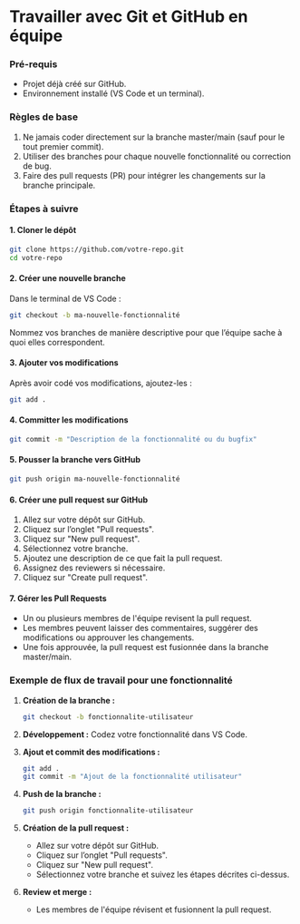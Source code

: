 # Travailler avec Git et GitHub en équipe

### Pré-requis
- Projet déjà créé sur GitHub.
- Environnement installé (VS Code et un terminal).

### Règles de base
1. Ne jamais coder directement sur la branche master/main (sauf pour le tout premier commit).
2. Utiliser des branches pour chaque nouvelle fonctionnalité ou correction de bug.
3. Faire des pull requests (PR) pour intégrer les changements sur la branche principale.

### Étapes à suivre

#### 1. Cloner le dépôt
```sh
git clone https://github.com/votre-repo.git
cd votre-repo
```

#### 2. Créer une nouvelle branche
Dans le terminal de VS Code :
```sh
git checkout -b ma-nouvelle-fonctionnalité
```
Nommez vos branches de manière descriptive pour que l’équipe sache à quoi elles correspondent.

#### 3. Ajouter vos modifications
Après avoir codé vos modifications, ajoutez-les :
```sh
git add .
```

#### 4. Committer les modifications
```sh
git commit -m "Description de la fonctionnalité ou du bugfix"
```

#### 5. Pousser la branche vers GitHub
```sh
git push origin ma-nouvelle-fonctionnalité
```

#### 6. Créer une pull request sur GitHub
1. Allez sur votre dépôt sur GitHub.
2. Cliquez sur l’onglet "Pull requests".
3. Cliquez sur "New pull request".
4. Sélectionnez votre branche.
5. Ajoutez une description de ce que fait la pull request.
6. Assignez des reviewers si nécessaire.
7. Cliquez sur "Create pull request".

#### 7. Gérer les Pull Requests
- Un ou plusieurs membres de l'équipe revisent la pull request.
- Les membres peuvent laisser des commentaires, suggérer des modifications ou approuver les changements.
- Une fois approuvée, la pull request est fusionnée dans la branche master/main.

### Exemple de flux de travail pour une fonctionnalité

1. **Création de la branche :**
   ```sh
   git checkout -b fonctionnalite-utilisateur
   ```

2. **Développement :** Codez votre fonctionnalité dans VS Code.

3. **Ajout et commit des modifications :**
   ```sh
   git add .
   git commit -m "Ajout de la fonctionnalité utilisateur"
   ```

4. **Push de la branche :**
   ```sh
   git push origin fonctionnalite-utilisateur
   ```

5. **Création de la pull request :**
   - Allez sur votre dépôt sur GitHub.
   - Cliquez sur l’onglet "Pull requests".
   - Cliquez sur "New pull request".
   - Sélectionnez votre branche et suivez les étapes décrites ci-dessus.

6. **Review et merge :**
   - Les membres de l'équipe révisent et fusionnent la pull request.


